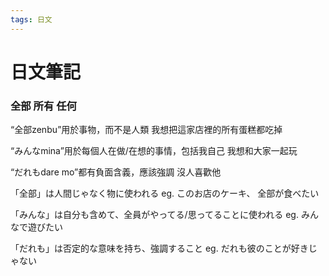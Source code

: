 ```yaml
---
tags: 日文
---
```


# 日文筆記

### 全部 所有 任何

“全部zenbu”用於事物，而不是人類
 我想把這家店裡的所有蛋糕都吃掉

 “みんなmina”用於每個人在做/在想的事情，包括我自己
 我想和大家一起玩

 “だれもdare mo”都有負面含義，應該強調
 沒人喜歡他


「全部」は人間じゃなく物に使われる
eg. このお店のケーキ、
全部が食べたい

「みんな」は自分も含めて、全員がやってる/思ってることに使われる
eg. みんなで遊びたい

「だれも」は否定的な意味を持ち、強調すること
eg. だれも彼のことが好きじゃない